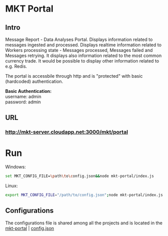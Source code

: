 # MKT Portal

## Intro

Message Report - Data Analyses Portal. Displays information related to messages ingested and processed. Displays realtime information related to Workers processing state - Messages processed, Messages failed and Messages retrying. It displays also information related to the most common currency trade. It would be possible to display other information related to e.g. Redis.

The portal is accessbile through http and is "protected" with basic (hardcoded) authentication.

**Basic Authentication:**<br/>
username: admin<br/>
password: admin

## URL

### http://mkt-server.cloudapp.net:3000/mkt/portal

# Run

Windows:
```bash
set MKT_CONFIG_FILE=\path\to\config.json&&node mkt-portal/index.js
```

Linux:
```bash
export MKT_CONFIG_FILE="/path/to/config.json";node mkt-portal/index.js
```

## Configurations

The configurations file is shared among all the projects and is located in the [mkt-portal](https://github.com/mcmartins/mkt-portal) | [config.json](https://github.com/mcmartins/mkt-portal/blob/master/config.json)
